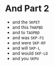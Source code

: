 # And Part 2

* and the `SKPET`
* and this `THAPBD`
* and to `TAOPBD`
* and was `SKP-FS`
* and were `SKP-RP`
* and will `SKP-L`
* and would `SKP-LD`
* and you `SKPU`
